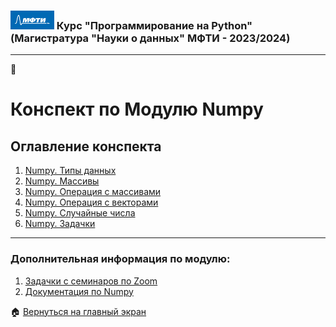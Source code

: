 ### <img src='../static/img/mipt-icon.png' width="70" height="30"> Курс "Программирование на Python" (Магистратура "Науки о данных" МФТИ - 2023/2024) 
---
:blue_book:  
# Конспект по Модулю **Numpy** 


## Оглавление конспекта
1. [Numpy. Типы данных](1_numpy_basic.ipynb) 
2. [Numpy. Массивы ](2_numpy_arrays.ipynb) 
3. [Numpy. Операция с массивами](3_numpy_array_methods.ipynb)  
4. [Numpy. Операция с векторами](4_numpy_vectors.ipynb)
5. [Numpy. Случайные числа](5_numpy_random.ipynb)
6. [Numpy. Задачки](6_numpy_tests.ipynb)

---

### Дополнительная информация по модулю:
1. [Задачки с семинаров по Zoom](./seminars/)
2. [Документация по Numpy](https://numpy.org/doc/stable/reference/routines.statistics.html)

:house: [Вернуться на главный экран](..)